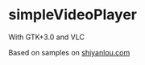 # simpleVideoPlayer
With GTK+3.0 and VLC

Based on samples on [shiyanlou.com](http://www.shiyanlou.com)
